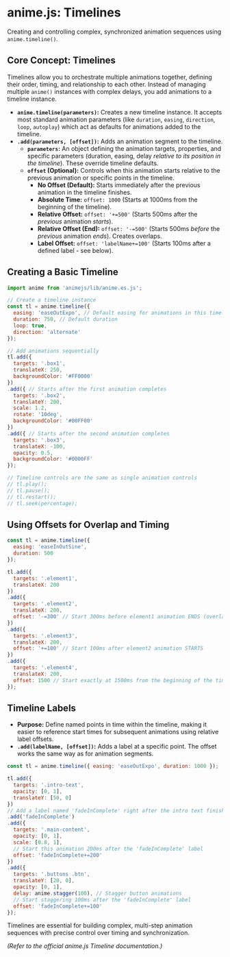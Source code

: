 # anime.js: Timelines

Creating and controlling complex, synchronized animation sequences using `anime.timeline()`.

## Core Concept: Timelines

Timelines allow you to orchestrate multiple animations together, defining their order, timing, and relationship to each other. Instead of managing multiple `anime()` instances with complex delays, you add animations to a timeline instance.

*   **`anime.timeline(parameters)`:** Creates a new timeline instance. It accepts most standard animation parameters (like `duration`, `easing`, `direction`, `loop`, `autoplay`) which act as defaults for animations added to the timeline.
*   **`.add(parameters, [offset])`:** Adds an animation segment to the timeline.
    *   **`parameters`:** An object defining the animation targets, properties, and specific parameters (duration, easing, delay *relative to its position in the timeline*). These override timeline defaults.
    *   **`offset` (Optional):** Controls when this animation starts relative to the previous animation or specific points in the timeline.
        *   **No Offset (Default):** Starts immediately after the previous animation in the timeline finishes.
        *   **Absolute Time:** `offset: 1000` (Starts at 1000ms from the beginning of the timeline).
        *   **Relative Offset:** `offset: '+=500'` (Starts 500ms after the *previous* animation *starts*).
        *   **Relative Offset (End):** `offset: '-=500'` (Starts 500ms *before* the *previous* animation *ends*). Creates overlaps.
        *   **Label Offset:** `offset: 'labelName+=100'` (Starts 100ms after a defined label - see below).

## Creating a Basic Timeline

```javascript
import anime from 'animejs/lib/anime.es.js';

// Create a timeline instance
const tl = anime.timeline({
  easing: 'easeOutExpo', // Default easing for animations in this timeline
  duration: 750, // Default duration
  loop: true,
  direction: 'alternate'
});

// Add animations sequentially
tl.add({
  targets: '.box1',
  translateX: 250,
  backgroundColor: '#FF0000'
})
.add({ // Starts after the first animation completes
  targets: '.box2',
  translateY: 200,
  scale: 1.2,
  rotate: '10deg',
  backgroundColor: '#00FF00'
})
.add({ // Starts after the second animation completes
  targets: '.box3',
  translateX: -100,
  opacity: 0.5,
  backgroundColor: '#0000FF'
});

// Timeline controls are the same as single animation controls
// tl.play();
// tl.pause();
// tl.restart();
// tl.seek(percentage);
```

## Using Offsets for Overlap and Timing

```javascript
const tl = anime.timeline({
  easing: 'easeInOutSine',
  duration: 500
});

tl.add({
  targets: '.element1',
  translateX: 200
})
.add({
  targets: '.element2',
  translateX: 200,
  offset: '-=300' // Start 300ms before element1 animation ENDS (overlap)
})
.add({
  targets: '.element3',
  translateX: 200,
  offset: '+=100' // Start 100ms after element2 animation STARTS
})
.add({
  targets: '.element4',
  translateX: 200,
  offset: 1500 // Start exactly at 1500ms from the beginning of the timeline
});
```

## Timeline Labels

*   **Purpose:** Define named points in time within the timeline, making it easier to reference start times for subsequent animations using relative label offsets.
*   **`.add(labelName, [offset])`:** Adds a label at a specific point. The offset works the same way as for animation segments.

```javascript
const tl = anime.timeline({ easing: 'easeOutExpo', duration: 1000 });

tl.add({
  targets: '.intro-text',
  opacity: [0, 1],
  translateY: [50, 0]
})
// Add a label named 'fadeInComplete' right after the intro text finishes fading in
.add('fadeInComplete')
.add({
  targets: '.main-content',
  opacity: [0, 1],
  scale: [0.8, 1],
  // Start this animation 200ms after the 'fadeInComplete' label
  offset: 'fadeInComplete+=200'
})
.add({
  targets: '.buttons .btn',
  translateY: [20, 0],
  opacity: [0, 1],
  delay: anime.stagger(100), // Stagger button animations
  // Start staggering 100ms after the 'fadeInComplete' label
  offset: 'fadeInComplete+=100'
});
```

Timelines are essential for building complex, multi-step animation sequences with precise control over timing and synchronization.

*(Refer to the official anime.js Timeline documentation.)*